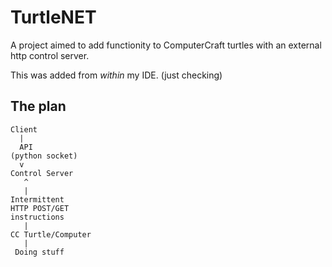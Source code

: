# TurtleNET
A project aimed to add functionity to ComputerCraft turtles with an external http control server.

This was added from *within* my IDE. (just checking)
## The plan

    Client
      |
      API
    (python socket)
      v
    Control Server
       ^
       |
    Intermittent
    HTTP POST/GET
    instructions
       |
    CC Turtle/Computer
       |
     Doing stuff